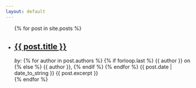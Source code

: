 ```yaml
---
layout: default
---
```

<ul>
    {% for post in site.posts %}
        <li> 
            <h2><a href="{{ post.url }}">{{ post.title }}</a></h2>
            <i>by:</i>
            {% for author in post.authors %} 
                {% if forloop.last %} {{ author }} on {% else %} {{ author }}, {% endif %} 
            {% endfor %}
            {{ post.date | date_to_string }}
            {{ post.excerpt }}
        </li>
    {% endfor %}
</ul>
